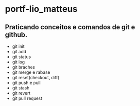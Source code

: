 # portf-lio_matteus

## Praticando conceitos e comandos de git e github.
- git init
- git add
- git status
- git log
- git braches
- git merge e rabase
- git reset(checkout, diff)
- git push e pull
- git stash 
- git revert
- git pull request
